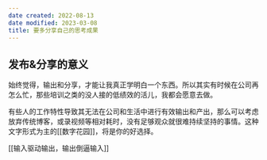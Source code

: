 ```yaml
---
date created: 2022-08-13
date modified: 2023-03-08
title: 要多分享自己的思考成果
---
```


## 发布&分享的意义

始终觉得，输出和分享，才能让我真正学明白一个东西。所以其实有时候在公司再怎么忙，那些培训之类的没人接的低绩效的活儿，我都会愿意去做。

有些人的工作特性导致其无法在公司和生活中进行有效输出和产出，那么可以考虑放弃传统博客，或录视频等相对耗时，没有足够观众就很难持续坚持的事情。这种文字形式为主的[[数字花园]]，将是你的好选择。

[[输入驱动输出，输出倒逼输入]]
